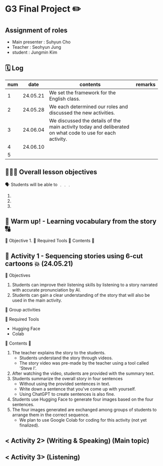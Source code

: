 # G3  Final Project ✏️

## Assignment of roles
- Main presenter : Suhyun Cho
- Teacher : Seohyun Jung
- student : Jungmin Kim

## 🗓️ Log 
|num|date|contents|remarks|
 |--|--|--|--|
 |1 |24.05.21|We set the framework for the English class.||
 |2 |24.05.28|We each determined our roles and discussed the new activities.||
 |3 |24.06.04|We discussed the details of the main activity today and deliberated on what code to use for each activity.|
 |4 |24.06.10|||
 |5 ||||

## 🧑🏻‍🏫 Overall lesson objectives 

🗣️ Students will be able to ﹒﹒﹒

 1.
 2.
 3.

## 🌈 Warm up! - Learning vocabulary from the story 🔠

📍 Objective
  1. 
📍 Required Tools 
📍 Contents 💬


## 🌈 Activity 1 - Sequencing stories using 6-cut cartoons 💥 (24.05.21)

📍 Objectives 
  1. Students can improve their listening skills by listening to a story narrated with accurate pronunciation by AI.
  2. Students can gain a clear understanding of the story that will also be used in the main activity.


📍 Group activities 

 
📍 Required Tools 
  * Hugging Face
  * Colab


📍 Contents 💬
1. The teacher explains the story to the students.
   * Students understand the story through videos.
   * The story video was pre-made by the teacher using a tool called 'Steve I'.
2. After watching the video, students are provided with the summary text.
3. Students summarize the overall story in four sentences
   * Without using the provided sentences in text.
   * Write down a sentence that you've come up with yourself. 
   * Using ChatGPT to create sentences is also fine.
4. Students use Hugging Face to generate four images based on the four sentences.
5. The four images generated are exchanged among groups of students to arrange them in the correct sequence.
   * We plan to use Google Colab for coding for this activity (not yet finalized).
  
## < Activity 2> (Writing & Speaking) (Main topic)

## < Activity 3> (Listening) 

